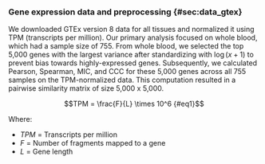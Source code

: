 ### Gene expression data and preprocessing {#sec:data_gtex}

We downloaded GTEx version 8 data for all tissues and normalized it using TPM (transcripts per million).
Our primary analysis focused on whole blood, which had a sample size of 755.
From whole blood, we selected the top 5,000 genes with the largest variance after standardizing with $\log(x + 1)$ to prevent bias towards highly-expressed genes.
Subsequently, we calculated Pearson, Spearman, MIC, and CCC for these 5,000 genes across all 755 samples on the TPM-normalized data.
This computation resulted in a pairwise similarity matrix of size 5,000 x 5,000. 

$$TPM = \frac{F}{L} \times 10^6 {#eq1}$$

Where:
- $TPM$ = Transcripts per million
- $F$ = Number of fragments mapped to a gene
- $L$ = Gene length
